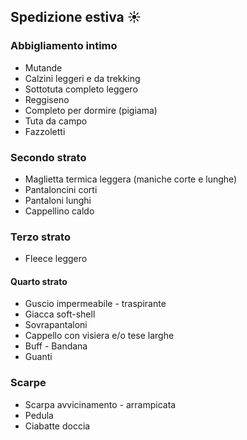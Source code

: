 <!-- # Lista materiali personali -->
## Spedizione estiva :sunny:

### Abbigliamento intimo

* Mutande
* Calzini leggeri e da trekking
* Sottotuta completo leggero
* Reggiseno
* Completo per dormire (pigiama)
* Tuta da campo
* Fazzoletti

### Secondo strato

* Maglietta termica leggera (maniche corte e lunghe)
* Pantaloncini corti
* Pantaloni lunghi
* Cappellino caldo

### Terzo strato

* Fleece leggero

#### Quarto strato

* Guscio impermeabile - traspirante
* Giacca soft-shell
* Sovrapantaloni
* Cappello con visiera e/o tese larghe
* Buff - Bandana
* Guanti

### Scarpe

* Scarpa avvicinamento - arrampicata
* Pedula
* Ciabatte doccia

